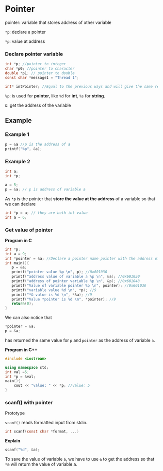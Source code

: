 # Pointer

pointer: variable that stores address of other variable

``*p``: declare a pointer

``*p``: value at address

### Declare pointer variable

```c
int *p; //pointer to integer
char *p0; //pointer to character
double *p1; // pointer to double
const char *message1 = "Thread 1";

int* intPointer; //Equal to the previous ways and will give the same result
```

``%p``: is used for **pointer**, like ``%d`` for **int**, ``%s`` for **string**.

``&``: get the address of the variable

## Example

### Example 1

```c
p = &a //p is the address of a
printf("%p", &a);
```

### Example 2

```c
int a;
int *p;

a = 5;
p = &a; // p is address of variable a
```

As ``*p`` is the pointer that **store the value at the address** of a variable so that we can declare

```c
int *p = a; // they are both int value
int a = 6;
```

### Get value of pointer

**Program in C**

```c
int *p;
int a = 9;
int *pointer = &a; //Declare a pointer name pointer with the address of variable a
int main(){
   p = &a;
   printf("pointer value %p \n", p); //0x601030
   printf("address value of variable a %p \n", &a); //0x601030
   printf("address of pointer variable %p \n", &p); //0x601048
   printf("Value of variable pointer %p \n", pointer); //0x601030
   printf("variable value %d \n", *p); //9
   printf("*& value is %d \n", *&a); //9
   printf("Value *pointer is %d \n", *pointer); //9
   return(0);
}
```

We can also notice that

```c
*pointer = &a;
p = &a;
```

has returned the same value for ``p`` and ``pointer`` as the address of variable ``a``.

**Program in C++**

```c++
#include <iostream>

using namespace std;
int val =5;
int *p = &val;
main(){
	cout << "value: " << *p; //value: 5
}
```

### scanf() with pointer

Prototype

``scanf()`` reads formatted input from stdin.

```c
int scanf(const char *format, ...)
```

**Explain**

```c
scanf("%d", &a);
```

To save the value of variable ``a``, we have to use ``&`` to get the address so that ``*&`` will return the value of variable a.
